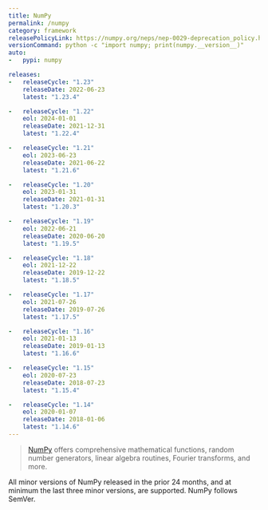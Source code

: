 ```yaml
---
title: NumPy
permalink: /numpy
category: framework
releasePolicyLink: https://numpy.org/neps/nep-0029-deprecation_policy.html
versionCommand: python -c "import numpy; print(numpy.__version__)"
auto:
-   pypi: numpy

releases:
-   releaseCycle: "1.23"
    releaseDate: 2022-06-23
    latest: "1.23.4"

-   releaseCycle: "1.22"
    eol: 2024-01-01
    releaseDate: 2021-12-31
    latest: "1.22.4"

-   releaseCycle: "1.21"
    eol: 2023-06-23
    releaseDate: 2021-06-22
    latest: "1.21.6"

-   releaseCycle: "1.20"
    eol: 2023-01-31
    releaseDate: 2021-01-31
    latest: "1.20.3"

-   releaseCycle: "1.19"
    eol: 2022-06-21
    releaseDate: 2020-06-20
    latest: "1.19.5"

-   releaseCycle: "1.18"
    eol: 2021-12-22
    releaseDate: 2019-12-22
    latest: "1.18.5"

-   releaseCycle: "1.17"
    eol: 2021-07-26
    releaseDate: 2019-07-26
    latest: "1.17.5"

-   releaseCycle: "1.16"
    eol: 2021-01-13
    releaseDate: 2019-01-13
    latest: "1.16.6"

-   releaseCycle: "1.15"
    eol: 2020-07-23
    releaseDate: 2018-07-23
    latest: "1.15.4"

-   releaseCycle: "1.14"
    eol: 2020-01-07
    releaseDate: 2018-01-06
    latest: "1.14.6"
---
```


> [NumPy](https://numpy.org/) offers comprehensive mathematical functions, random number generators, linear algebra routines, Fourier transforms, and more.

All minor versions of NumPy released in the prior 24 months, and at minimum the last three minor versions, are supported. NumPy follows SemVer.
